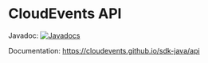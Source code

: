 # CloudEvents API

Javadoc: [![Javadocs](http://www.javadoc.io/badge/io.cloudevents/cloudevents-api.svg?color=green)](http://www.javadoc.io/doc/io.cloudevents/cloudevents-api)

Documentation: https://cloudevents.github.io/sdk-java/api
